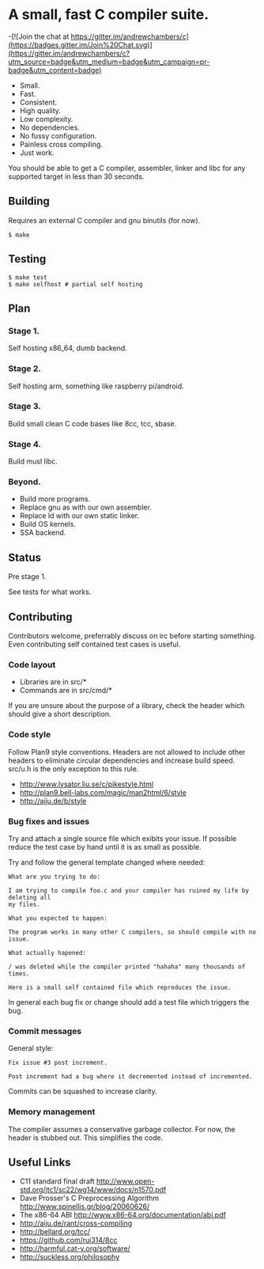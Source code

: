 # A small, fast C compiler suite.
-[![Join the chat at https://gitter.im/andrewchambers/c](https://badges.gitter.im/Join%20Chat.svg)](https://gitter.im/andrewchambers/c?utm_source=badge&utm_medium=badge&utm_campaign=pr-badge&utm_content=badge)
- Small.
- Fast.
- Consistent.
- High quality.
- Low complexity.
- No dependencies.
- No fussy configuration.
- Painless cross compiling.
- Just work.

You should be able to get a C compiler, assembler, linker and libc for any
supported target in less than 30 seconds.

## Building

Requires an external C compiler and gnu binutils (for now).

```
$ make
```

## Testing
```
$ make test
$ make selfhost # partial self hosting
```

## Plan

### Stage 1.

Self hosting x86_64, dumb backend.

### Stage 2.

Self hosting arm, something like raspberry pi/android.

### Stage 3.

Build small clean C code bases like 8cc, tcc, sbase.

### Stage 4.

Build musl libc.

### Beyond. 

- Build more programs.
- Replace gnu as with our own assembler.
- Replace ld with our own static linker.
- Build OS kernels.
- SSA backend.

## Status

Pre stage 1.

See tests for what works.

## Contributing

Contributors welcome, preferrably discuss on irc before starting something.
Even contributing self contained test cases is useful.

### Code layout

- Libraries are in src/*
- Commands are in src/cmd/*

If you are unsure about the purpose of a library, check the header which
should give a short description.

### Code style

Follow Plan9 style conventions. Headers are not allowed to include
other headers to eliminate circular dependencies and increase build speed.
src/u.h is the only exception to this rule.

- http://www.lysator.liu.se/c/pikestyle.html
- http://plan9.bell-labs.com/magic/man2html/6/style
- http://aiju.de/b/style

### Bug fixes and issues

Try and attach a single source file which exibits your issue. If possible
reduce the test case by hand until it is as small as possible.

Try and follow the general template changed where needed:
```
What are you trying to do:

I am trying to compile foo.c and your compiler has ruined my life by deleting all 
my files.

What you expected to happen:

The program works in many other C compilers, so should compile with no issue.

What actually hapened:

/ was deleted while the compiler printed "hahaha" many thousands of times.

Here is a small self contained file which reproduces the issue.
```

In general each bug fix or change should add a test file which triggers the bug.

### Commit messages

General style: 

```
Fix issue #3 post increment.

Post increment had a bug where it decremented instead of incremented.
```

Commits can be squashed to increase clarity.

### Memory management

The compiler assumes a conservative garbage collector.
For now, the header is stubbed out. This simplifies the code.

## Useful Links

- C11 standard final draft http://www.open-std.org/jtc1/sc22/wg14/www/docs/n1570.pdf
- Dave Prosser's C Preprocessing Algorithm http://www.spinellis.gr/blog/20060626/
- The x86-64 ABI http://www.x86-64.org/documentation/abi.pdf
- http://aiju.de/rant/cross-compiling
- http://bellard.org/tcc/
- https://github.com/rui314/8cc
- http://harmful.cat-v.org/software/
- http://suckless.org/philosophy

